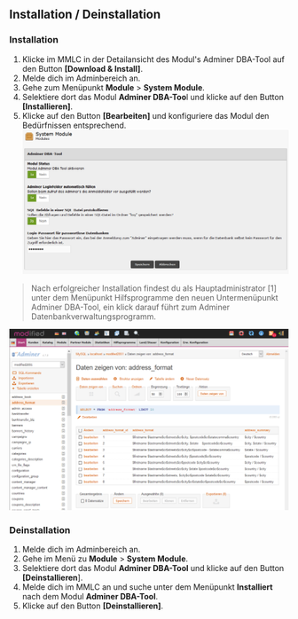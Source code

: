 ## Installation  / Deinstallation

### Installation
1. Klicke im MMLC in der Detailansicht des Modul's Adminer DBA-Tool auf den Button **[Download & Install]**.
1. Melde dich im Adminbereich an.
1. Gehe zum Menüpunkt  **Module** > **System Module**.
1. Selektiere dort das Modul **Adminer DBA-Too**l und klicke auf den Button **[Installieren]**.
1. Klicke auf den Button **[Bearbeiten]** und konfiguriere das Modul den Bedürfnissen entsprechend.
![](https://github.com/hpzeller/adminer-dba-tool/blob/master/images/admin_adminer_dba_tool_1.png)

> Nach erfolgreicher Installation findest du als Hauptadministrator [1] unter dem Menüpunkt Hilfsprogramme den neuen Untermenüpunkt Adminer DBA-Tool, ein klick darauf führt zum Adminer Datenbankverwaltungsprogramm.

![](https://github.com/hpzeller/adminer-dba-tool/blob/master/images/admin_adminer_dba_tool_2.png)

### Deinstallation
1. Melde dich im Adminbereich an.
1. Gehe im Menü zu **Module** > **System Module**.
1. Selektiere dort das Modul **Adminer DBA-Tool** und klicke auf den Button **[Deinstallieren**].
1. Melde dich im MMLC an und suche unter dem Menüpunkt **Installiert** nach dem Modul **Adminer DBA-Tool**.
1. Klicke auf den Button **[Deinstallieren]**.
